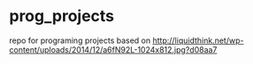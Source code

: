 # prog_projects
repo for programing projects based on http://liquidthink.net/wp-content/uploads/2014/12/a6fN92L-1024x812.jpg?d08aa7
